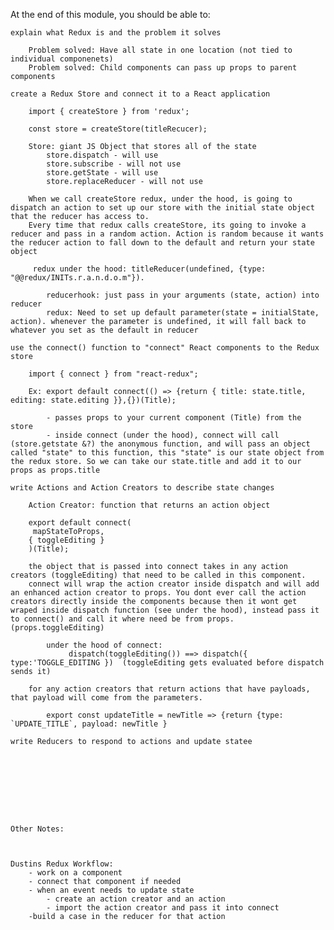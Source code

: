 At the end of this module, you should be able to:

    explain what Redux is and the problem it solves

        Problem solved: Have all state in one location (not tied to individual componenets)
        Problem solved: Child components can pass up props to parent components
    
    create a Redux Store and connect it to a React application
       
        import { createStore } from 'redux';

        const store = createStore(titleRecucer);

        Store: giant JS Object that stores all of the state
            store.dispatch - will use
            store.subscribe - will not use
            store.getState - will use
            store.replaceReducer - will not use

        When we call createStore redux, under the hood, is going to dispatch an action to set up our store with the initial state object that the reducer has access to.
        Every time that redux calls createStore, its going to invoke a reducer and pass in a random action. Action is random because it wants the reducer action to fall down to the default and return your state object 

         redux under the hood: titleReducer(undefined, {type: "@@redux/INITs.r.a.n.d.o.m"}). 

            reducerhook: just pass in your arguments (state, action) into reducer
            redux: Need to set up default parameter(state = initialState, action). whenever the parameter is undefined, it will fall back to whatever you set as the default in reducer

    use the connect() function to "connect" React components to the Redux store

        import { connect } from "react-redux";

        Ex: export default connect(() => {return { title: state.title, editing: state.editing }},{})(Title);

            - passes props to your current component (Title) from the store
            - inside connect (under the hood), connect will call (store.getstate &?) the anonymous function, and will pass an object called "state" to this function, this "state" is our state object from the redux store. So we can take our state.title and add it to our props as props.title

    write Actions and Action Creators to describe state changes

        Action Creator: function that returns an action object

        export default connect(
         mapStateToProps,
        { toggleEditing } 
        )(Title);

        the object that is passed into connect takes in any action creators (toggleEditing) that need to be called in this component.
        connect will wrap the action creator inside dispatch and will add an enhanced action creator to props. You dont ever call the action creators directly inside the components because then it wont get wraped inside dispatch function (see under the hood), instead pass it to connect() and call it where need be from props. (props.toggleEditing)

            under the hood of connect: 
                 dispatch(toggleEditing()) ==> dispatch({ type:'TOGGLE_EDITING })  (toggleEditing gets evaluated before dispatch sends it)

        for any action creators that return actions that have payloads, that payload will come from the parameters.

            export const updateTitle = newTitle => {return {type: `UPDATE_TITLE`, payload: newTitle }
        
    write Reducers to respond to actions and update statee









    Other Notes:
    
    

    Dustins Redux Workflow:
        - work on a component
        - connect that component if needed
        - when an event needs to update state
            - create an action creator and an action
            - import the action creator and pass it into connect 
        -build a case in the reducer for that action
